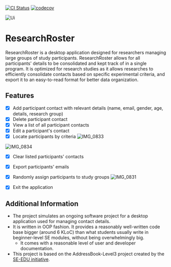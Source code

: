 [![CI Status](https://github.com/AY2425S1-CS2103T-F08-2/tp/workflows/Java%20CI/badge.svg)](https://github.com/AY2425S1-CS2103T-F08-2/tp/actions)
[![codecov](https://codecov.io/gh/AY2425S1-CS2103-F08-2/tp/graph/badge.svg?token=CW6C84Z7R4)](https://codecov.io/gh/AY2425S1-CS2103-F08-2/tp)

![Ui](docs/images/Ui.png)
# ResearchRoster
ResearchRoster is a desktop application designed for researchers managing large groups of study participants. ResearchRoster allows for all participants' details to be consolidated and kept track of in a single program. It is optimized for research studies as it allows researches to efficiently consolidate contacts based on specific experimental criteria, and export it to an easy-to-read format for better data organization.

## Features
- [X] Add participant contact with relevant details (name, email, gender, age, details, research group)
- [X] Delete participant contact
- [X] View a list of all participant contacts
- [X] Edit a participant's contact
- [X] Locate participants by criteria
![IMG_0833](https://github.com/user-attachments/assets/340d03f6-0164-4524-b38f-f763cf447080)

![IMG_0834](https://github.com/user-attachments/assets/372970fc-42aa-4161-ad34-ab24fa8b48cb)

- [X] Clear listed participants' contacts
- [X] Export participants' emails
- [X] Randomly assign participants to study groups
![IMG_0831](https://github.com/user-attachments/assets/c7a79fe9-1176-4636-96e7-0bffbd5358e0)

- [X] Exit the application

## Additional Information
* The project simulates an ongoing software project for a desktop application used for managing contact details.
* It is written in OOP fashion. It provides a reasonably well-written code base bigger (around 6 KLoC) than what students usually write in beginner-level SE modules, without being overwhelmingly big.
  * It comes with a reasonable level of user and developer documentation.
* This project is based on the AddressBook-Level3 project created by the [SE-EDU initiative](https://se-education.org).

